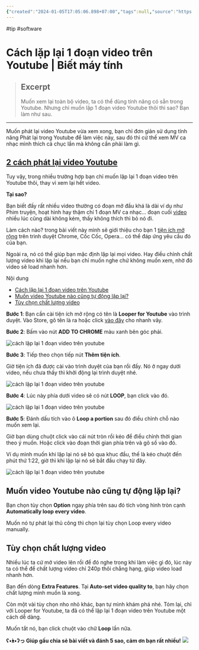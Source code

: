 ```yaml
---
{"created":"2024-01-05T17:05:06.898+07:00","tags":null,"source":"https://bietmaytinh.com/lap-lai-1-doan-video-youtube/","author":"KeniVinh","dg-publish":true,"aliases":["video loop"],"permalink":"/IT/Cách lặp lại 1 đoạn video trên Youtube  Biết máy tính/","dgPassFrontmatter":true,"noteIcon":"2","updated":"2024-01-10T13:50:56.934+07:00"}
---
```


#tip #software 
# Cách lặp lại 1 đoạn video trên Youtube | Biết máy tính

> ## Excerpt
> Muốn xem lại toàn bộ video, ta có thể dùng tính năng có sẵn trong Youtube. Nhưng chỉ muốn lặp 1 đoạn video Youtube thôi thì sao? Bạn làm như sau.

---
Muốn phát lại video Youtube vừa xem xong, bạn chỉ đơn giản sử dụng tính năng Phát lại trong Youtube để làm việc này, sau đó thì cứ thế xem MV ca nhạc mình thích cả chục lần mà không cần phải làm gì.

##  [2 cách phát lại video Youtube](https://bietmaytinh.com/cach-phat-lai-video-youtube/)

Tuy vậy, trong nhiều trường hợp bạn chỉ muốn lặp lại 1 đoạn video trên Youtube thôi, thay vì xem lại hết video.

**Tại sao?**

Bạn biết đấy rất nhiều video thường có đoạn mở đầu khá là dài ví dụ như Phim truyện, hoạt hình hay thậm chí 1 đoạn MV ca nhạc… đoạn cuối [video](https://bietmaytinh.com/tag/video/) nhiều lúc cũng dài không kém, thấy không thích thì bỏ nó đi.

Làm cách nào? trong bài viết này mình sẽ giới thiệu cho bạn 1 [tiện ích mở rộng](https://bietmaytinh.com/tag/tien-ich-trinh-duyet/) trên trình duyệt Chrome, Cốc Cốc, Opera… có thể đáp ứng yêu cầu đó của bạn.

Ngoài ra, nó có thể giúp bạn mặc định lặp lại mọi video. Hay điều chỉnh chất lượng video khi lặp lại nếu bạn chỉ muốn nghe chứ không muốn xem, nhờ đó video sẽ load nhanh hơn.

Nội dung

-   [Cách lặp lại 1 đoạn video trên Youtube](https://bietmaytinh.com/lap-lai-1-doan-video-youtube/#Cach_lap_lai_1_doan_video_tren_Youtube "Cách lặp lại 1 đoạn video trên Youtube")
-   [Muốn video Youtube nào cũng tự động lặp lại?](https://bietmaytinh.com/lap-lai-1-doan-video-youtube/#Muon_video_Youtube_nao_cung_tu_dong_lap_lai "Muốn video Youtube nào cũng tự động lặp lại?")
-   [Tùy chọn chất lượng video](https://bietmaytinh.com/lap-lai-1-doan-video-youtube/#Tuy_chon_chat_luong_video "Tùy chọn chất lượng video")

**Bước 1**: Bạn cần cài tiện ích mở rộng có tên là **Looper for Youtube** vào trình duyệt. Vào Store, gõ tên là ra hoặc click [vào đây](https://chrome.google.com/webstore/detail/looper-for-youtube/iggpfpnahkgpnindfkdncknoldgnccdg) cho nhanh vây.

**Bước 2**: Bấm vào nút **ADD TO CHROME** màu xanh bên góc phải.

![cách lặp lại 1 đoạn video trên youtube](https://bietmaytinh.com/wp-content/uploads/2017/09/cach-lap-lai-1-doan-video-youtube-1.png)

**Bước 3**: Tiếp theo chọn tiếp nút **Thêm tiện ích**.

Giờ tiện ích đã được cài vào trình duyệt của bạn rồi đấy. Nó ở ngay dưới video, nếu chưa thấy thì khởi động lại trình duyệt nhé.

![cách lặp lại 1 đoạn video trên youtube](https://bietmaytinh.com/wp-content/uploads/2017/09/cach-lap-lai-1-doan-video-youtube-2.png)

**Bước 4**: Lúc này phía dưới video sẽ có nút **LOOP**, bạn click vào đó.

![cách lặp lại 1 đoạn video trên youtube](https://bietmaytinh.com/wp-content/uploads/2017/09/cach-lap-lai-1-doan-video-youtube-3.png)

**Bước 5**: Đánh dấu tích vào ô **Loop a portion** sau đó điều chỉnh chỗ nào muốn xem lại.

Giờ bạn dùng chuột click vào cái nút tròn rồi kéo để điều chỉnh thời gian theo ý muốn. Hoặc click vào đoạn thời gian phía trên và gõ số vào đó.

Ví dụ mình muốn khi lặp lại nó sẽ bỏ qua khuc đầu, thế là kéo chuột đến phút thứ 1:22, giờ thì khi lặp lại nó sẽ bắt đầu chạy từ đây.

![cách lặp lại 1 đoạn video trên youtube](https://bietmaytinh.com/wp-content/uploads/2017/09/cach-lap-lai-1-doan-video-youtube-4.png)

## Muốn video Youtube nào cũng tự động lặp lại?

Bạn chọn tùy chọn **Option** ngay phía trên sau đó tích vòng hình tròn cạnh **Automatically loop every video**.

Muốn nó tự phát lại thủ công thì chọn lại tùy chọn Loop every video manually.

## Tùy chọn chất lượng video

Nhiều lúc ta cứ mở video lên rồi để đó nghe trong khi làm việc gì đó, lúc này ta có thể để chất lượng video chỉ 240p thôi chẳng hạng, giúp video load nhanh hơn.

Bạn đến dòng **Extra Features**. Tại **Auto-set video quality to**, bạn hãy chọn chất lượng mình muốn là xong.

Còn một vài tùy chọn nho nhỏ khác, bạn tự mình khám phá nhé. Tóm lại, chỉ với Looper for Youtube, ta đã có thể lặp lại 1 đoạn video trên Youtube một cách dễ dàng.

Muốn tắt nó, bạn click chuột vào chữ **Loop** lần nữa.

**ʕ•́ᴥ•̀ʔっ Giúp gấu chia sẻ bài viết và đánh 5 sao, cảm ơn bạn rất nhiều!** [![](https://bietmaytinh.com/wp-content/uploads/2023/12/dang-ky-lam-tai-xe-taxixanh-1.png)](https://go.isclix.com/deep_link/v5/4348613451327620443/6274348365425096099?url_enc=aHR0cHM6Ly9kYW5na3kueGFuaHNtLmNvbS8%2FdXRtX3NvdXJjZT12aGFmZjQ%3D)
